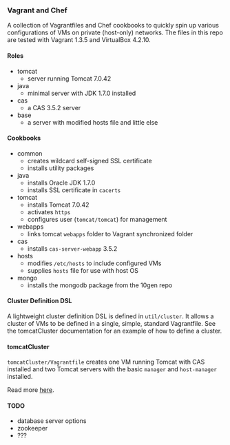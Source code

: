### Vagrant and Chef 

A collection of Vagrantfiles and Chef cookbooks to quickly spin up various configurations of VMs on private (host-only) networks.  The files in this repo are tested with Vagrant 1.3.5 and VirtualBox 4.2.10.

#### Roles

* tomcat
    * server running Tomcat 7.0.42
* java
    * minimal server with JDK 1.7.0 installed
* cas
    * a CAS 3.5.2 server
* base
    * a server with modified hosts file and little else

#### Cookbooks

* common
    * creates wildcard self-signed SSL certificate
    * installs utility packages
* java
    * installs Oracle JDK 1.7.0
    * installs SSL certificate in `cacerts`
* tomcat
    * installs Tomcat 7.0.42
    * activates `https`
    * configures user (`tomcat/tomcat`) for management
* webapps
    * links tomcat `webapps` folder to Vagrant synchronized folder
* cas
    * installs `cas-server-webapp` 3.5.2
* hosts
    * modifies `/etc/hosts` to include configured VMs
    * supplies `hosts` file for use with host OS
* mongo
    * installs the mongodb package from the 10gen repo

#### Cluster Definition DSL

A lightweight cluster definition DSL is defined in `util/cluster`.  It allows a cluster of VMs to be defined in a single, simple, standard Vagrantfile.  See the tomcatCluster documentation for an example of how to define a cluster.

#### tomcatCluster

`tomcatCluster/Vagrantfile` creates one VM running Tomcat with CAS installed and two Tomcat servers with the basic `manager` and `host-manager` installed.

Read more [here](https://github.com/jdgoldie/vagrant/tree/master/tomcatCluster).

#### TODO

* database server options
* zookeeper
* ???

